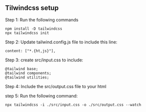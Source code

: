 ## Tilwindcss setup

Step 1: Run the following commands

```
npm install -D tailwindcss
npx tailwindcss init
```

Step 2: Update tailwind.config.js file to include this line:
```
content: ["*.{ht,js}"],
```

Step 3: create src/input.css to include:
```
@tailwind base;
@tailwind components;
@tailwind utilities;
```

Step 4: Include the src/output.css file to your html

step 5: Run the following command:
```
npx tailwindcss -i ./src/input.css -o ./src/output.css --watch
```